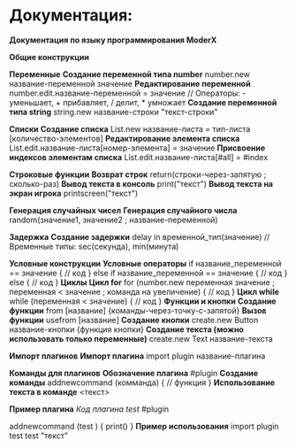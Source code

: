 # Документация:
**Документация по языку программирования ModerX**

**Общие конструкции**

**Переменные**
**Создание переменной типа number**
number.new название-переменной значение
**Редактирование переменной**
number.edit.название-переменной = значение
// Операторы: - уменьшает, + прибавляет, / делит, * умножает
**Создание переменной типа string**
string.new название-строки "текст-строки"

**Списки**
**Создание списка**
List.new название-листа = тип-листа [количество-элементов]
**Редактирование элемента списка**
List.edit.название-листа[номер-элемента] = значение
**Присвоение индексов элементам списка**
List.edit.название-листа[#all] = #index

**Строковые функции**
**Возврат строк**
return(строки-через-запятую ; сколько-раз)
**Вывод текста в консоль**
print("текст")
**Вывод текста на экран игрока**
printscreen("текст")

**Генерация случайных чисел**
**Генерация случайного числа**
random(значение1, значение2 ; название-переменной)

**Задержка**
**Создание задержки**
delay in временной_тип(значение)
// Временные типы: sec(секунда), min(минута)

**Условные конструкции**
**Условные операторы**
if название_переменной == значение {
  // код
} else if название_переменной == значение {
  // код
} else {
  // код
}
**Циклы**
**Цикл for**
for (number.new переменная значение ; переменная < значение ; команда на увеличение) {
  // код
}
**Цикл while**
while (переменная < значение) {
  // код
}
**Функции и кнопки**
**Создание функции**
from [название] {команды-через-точку-с-запятой}
**Вызов функции**
usefrom [название]
**Создание кнопки**
create.new Button название-кнопки {функция кнопки}
**Создание текста (можно использовать только переменные)**
create.new Text название-текста

**Импорт плагинов**
**Импорт плагина**
import plugin название-плагина

**Команды для плагинов**
**Обозначение плагина**
#plugin
**Создание команды**
addnewcommand (комманда) {
  // функция
}
**Использование текста в команде**
<текст>

**Пример плагина**
_Код плагина test_
#plugin

addnewcommand (test <test>) {
  print(<test>)
}
**Пример использования**
import plugin test
test "текст"
